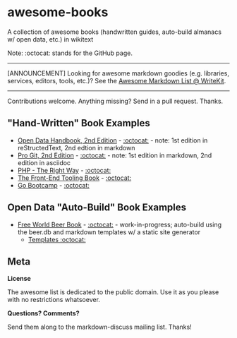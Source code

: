 # awesome-books

A collection of awesome books (handwritten guides, auto-build almanacs w/ open data, etc.) in wikitext

Note: :octocat: stands for the GitHub page.

---

[ANNOUNCEMENT] Looking for awesome markdown goodies (e.g. libraries, services, editors, tools, etc.)? See the [Awesome Markdown List @ WriteKit](https://github.com/writekit/awesome-markdown). 

---

Contributions welcome. Anything missing? Send in a pull request. Thanks.


## "Hand-Written" Book Examples

- [Open Data Handbook, 2nd Edition](http://opendatahandbook.org) - [:octocat:](https://github.com/okfn/opendatahandbook-v2) - note: 1st edition in reStructedText, 2nd edtion in markdown
- [Pro Git, 2nd Edition](http://git-scm.com/book) - [:octocat:](https://github.com/progit/progit2) - note: 1st edition in markdown, 2nd edition in asciidoc
- [PHP - The Right Way](http://www.phptherightway.com) - [:octocat:](https://github.com/codeguy/php-the-right-way)
- [The Front-End Tooling Book](http://tooling.github.io/book-of-modern-frontend-tooling) - [:octocat:](https://github.com/tooling/book-of-modern-frontend-tooling)
- [Go Bootcamp](http://www.golangbootcamp.com/book) - [:octocat:](https://github.com/GoBootcamp/book)


## Open Data "Auto-Build" Book Examples

- [Free World Beer Book](http://openbeer.github.io/book) - [:octocat:](https://github.com/openbeer/book) - work-in-progress; auto-build using the beer.db and markdown templates w/ a static site generator
    - [Templates :octocat:](https://github.com/book-templates/beer) 


## Meta

**License**

The awesome list is dedicated to the public domain. Use it as you please with no restrictions whatsoever.

**Questions? Comments?**

Send them along to the markdown-discuss mailing list. Thanks!
